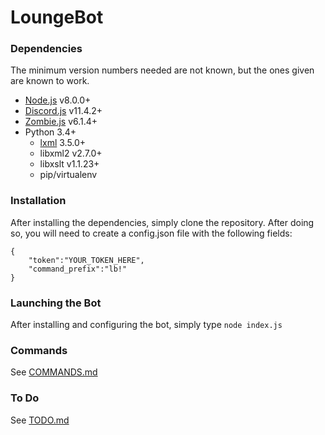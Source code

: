 # LoungeBot
### Dependencies
The minimum version numbers needed are not known, but the ones given are known to work.
- [Node.js](https://nodejs.org/) v8.0.0+
- [Discord.js](https://discord.js.org/) v11.4.2+
- [Zombie.js](http://zombie.js.org/) v6.1.4+
- Python 3.4+
  - [lxml](https://lxml.de/) 3.5.0+
  - libxml2 v2.7.0+
  - libxslt v1.1.23+
  - pip/virtualenv

### Installation
After installing the dependencies, simply clone the repository. After doing so, you will need to create a config.json file with the following fields:
```
{
    "token":"YOUR_TOKEN_HERE",
    "command_prefix":"lb!"
}
```
### Launching the Bot
After installing and configuring the bot, simply type `node index.js`
### Commands
See [COMMANDS.md](COMMANDS.md)
### To Do
See [TODO.md](TODO.md)
